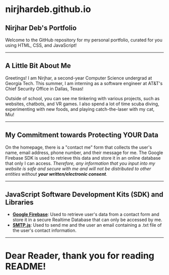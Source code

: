 # **nirjhardeb.github.io**
## **Nirjhar Deb's Portfolio**
Welcome to the GitHub repository for my personal portfolio, curated for you using HTML, CSS, and JavaScript!

---
## **A Little Bit About Me**
Greetings! I am Nirjhar, a second-year Computer Science undergrad at Georgia Tech. This summer, I am interning as a software engineer at AT&T's Chief Security Office in Dallas, Texas!

Outside of school, you can see me tinkering with various projects, such as websites, chatbots, and VR games. I also spend a lot of time scuba diving, experimenting with new foods, and playing catch-the-laser with my cat, Miu!

---
## **My Commitment towards Protecting YOUR Data**
On the homepage, there is a "contact me" form that collects the user's name, email address, phone number, and their message for me. The Google Firebase SDK is used to retrieve this data and store it in an online database that only I can access. *Therefore, any information that you input into my website is safe and secure with me and will not be distributed to other entities without **your written/electronic consent**.*

---
## **JavaScript Software Development Kits (SDK) and Libraries**
* [**Google Firebase**](https://firebase.google.com/): Used to retrieve user's data from a contact form and store it in a secure Realtime Database that can only be accessed by me.
* [**SMTP.js**](https://smtpjs.com/): Used to send me and the user an email containing a .txt file of the user's contact information.

---
# **Dear Reader, thank you for reading README!**